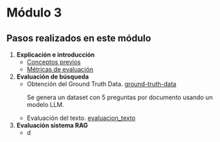 # Módulo 3

## Pasos realizados en este módulo

1. **Explicación e introducción**
    - [Conceptos previos](https://github.com/Halsey26/llm-zoomcamp/blob/main/03_Mod_Evaluation/Apuntes.md) 
    - [Métricas de evaluación](https://github.com/Halsey26/llm-zoomcamp/blob/main/03_Mod_Evaluation/metricas_evaluacion.md)
2. **Evaluación de búsqueda**
    - Obtención del Ground Truth Data. [ground-truth-data](https://github.com/Halsey26/llm-zoomcamp/blob/main/03_Mod_Evaluation/search_evaluation/ground-truth-data.ipynb) <p>
        Se genera un dataset con 5 preguntas por documento usando un modelo LLM.
    - Evaluación del texto. [evaluacion_texto](https://github.com/Halsey26/llm-zoomcamp/blob/main/03_Mod_Evaluation/search_evaluation/evaluacion_texto.ipynb)
3. **Evaluación sistema RAG**
    - d

